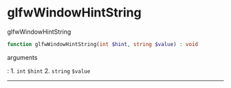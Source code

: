 # glfwWindowHintString
glfwWindowHintString

```php
function glfwWindowHintString(int $hint, string $value) : void
```

arguments

:    1. `int` `$hint` 
    2. `string` `$value` 

---
     